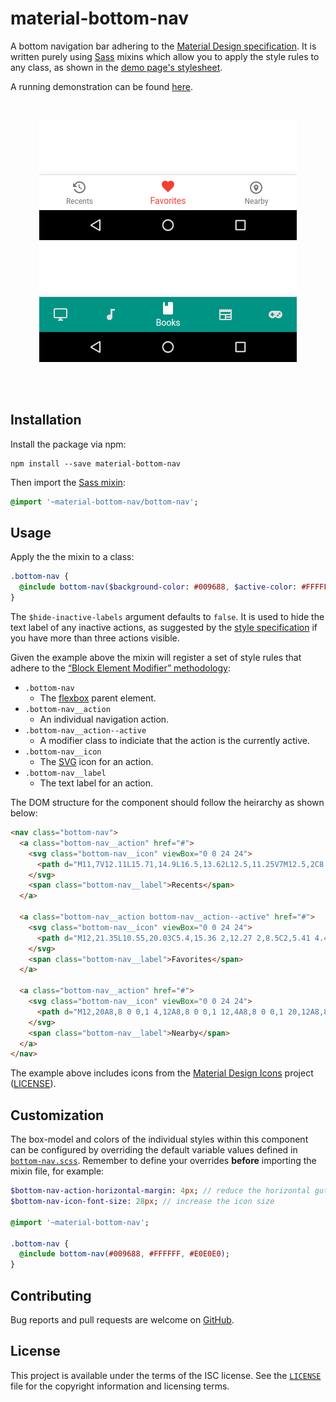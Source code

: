 # material-bottom-nav

A bottom navigation bar adhering to the [Material Design specification][spec].
It is written purely using [Sass][sass] mixins which allow you to apply the
style rules to any class, as shown in the [demo page's stylesheet][demo.scss].

A running demonstration can be found [here][demo].

<br />

<p align="center">
  <a href="https://michaelbull.github.io/material-bottom-nav/">
    <img src="./preview-3.png" alt="Preview" />
  </a>
  <a href="https://michaelbull.github.io/material-bottom-nav/labels-hide.html">
    <img src="./preview-5.png" alt="Preview" />
  </a>
</p>

<br />
<br />

## Installation

Install the package via npm:

```
npm install --save material-bottom-nav
```

Then import the [Sass mixin][mixin]:

```sass
@import '~material-bottom-nav/bottom-nav';
```

## Usage

Apply the the mixin to a class:

```sass
.bottom-nav {
  @include bottom-nav($background-color: #009688, $active-color: #FFFFFF, $inactive-color: #E0E0E0, $hide-inactive-labels: true);
}
```

The `$hide-inactive-labels` argument defaults to `false`. It is used to hide the
text label of any inactive actions, as suggested by the
[style specification][style-spec] if you have more than three actions visible.

Given the example above the mixin will register a set of style rules that adhere
to the [“Block Element Modifier” methodology][bem]:

- `.bottom-nav`
  - The [flexbox][flexbox] parent element.
- `.bottom-nav__action`
  - An individual navigation action.
- `.bottom-nav__action--active`
  - A modifier class to indiciate that the action is the currently active.
- `.bottom-nav__icon`
  - The [SVG][svg] icon for an action.
- `.bottom-nav__label`
  - The text label for an action.

The DOM structure for the component should follow the heirarchy as shown below:

```html
<nav class="bottom-nav">
  <a class="bottom-nav__action" href="#">
    <svg class="bottom-nav__icon" viewBox="0 0 24 24">
      <path d="M11,7V12.11L15.71,14.9L16.5,13.62L12.5,11.25V7M12.5,2C8.97,2 5.91,3.92 4.27,6.77L2,4.5V11H8.5L5.75,8.25C6.96,5.73 9.5,4 12.5,4A7.5,7.5 0 0,1 20,11.5A7.5,7.5 0 0,1 12.5,19C9.23,19 6.47,16.91 5.44,14H3.34C4.44,18.03 8.11,21 12.5,21C17.74,21 22,16.75 22,11.5A9.5,9.5 0 0,0 12.5,2Z"></path>
    </svg>
    <span class="bottom-nav__label">Recents</span>
  </a>

  <a class="bottom-nav__action bottom-nav__action--active" href="#">
    <svg class="bottom-nav__icon" viewBox="0 0 24 24">
      <path d="M12,21.35L10.55,20.03C5.4,15.36 2,12.27 2,8.5C2,5.41 4.42,3 7.5,3C9.24,3 10.91,3.81 12,5.08C13.09,3.81 14.76,3 16.5,3C19.58,3 22,5.41 22,8.5C22,12.27 18.6,15.36 13.45,20.03L12,21.35Z"></path>
    </svg>
    <span class="bottom-nav__label">Favorites</span>
  </a>

  <a class="bottom-nav__action" href="#">
    <svg class="bottom-nav__icon" viewBox="0 0 24 24">
      <path d="M12,20A8,8 0 0,1 4,12A8,8 0 0,1 12,4A8,8 0 0,1 20,12A8,8 0 0,1 12,20M12,2A10,10 0 0,0 2,12A10,10 0 0,0 12,22A10,10 0 0,0 22,12A10,10 0 0,0 12,2M12,12.5A1.5,1.5 0 0,1 10.5,11A1.5,1.5 0 0,1 12,9.5A1.5,1.5 0 0,1 13.5,11A1.5,1.5 0 0,1 12,12.5M12,7.2C9.9,7.2 8.2,8.9 8.2,11C8.2,14 12,17.5 12,17.5C12,17.5 15.8,14 15.8,11C15.8,8.9 14.1,7.2 12,7.2Z"></path>
    </svg>
    <span class="bottom-nav__label">Nearby</span>
  </a>
</nav>
```

The example above includes icons from the
[Material Design Icons][material-icons] project
([LICENSE][material-icons-license]).

## Customization

The box-model and colors of the individual styles within this component can be
configured by overriding the default variable values defined in
[`bottom-nav.scss`][mixin]. Remember to define your overrides **before**
importing the mixin file, for example:

```sass
$bottom-nav-action-horizontal-margin: 4px; // reduce the horizontal gutter between actions
$bottom-nav-icon-font-size: 28px; // increase the icon size

@import '~material-bottom-nav';

.bottom-nav {
  @include bottom-nav(#009688, #FFFFFF, #E0E0E0);
}
```

## Contributing

Bug reports and pull requests are welcome on [GitHub][github].

## License

This project is available under the terms of the ISC license. See the
[`LICENSE`][license] file for the copyright information and licensing terms.

[spec]: https://material.io/guidelines/components/bottom-navigation.html
[sass]: http://sass-lang.com/guide
[demo.scss]: https://github.com/michaelbull/material-bottom-nav/blob/master/demo/index.scss#L72
[demo]: https://michaelbull.github.io/material-bottom-nav/
[mixin]: https://github.com/michaelbull/material-bottom-nav/blob/master/bottom-nav.scss#
[style-spec]: https://material.io/guidelines/components/bottom-navigation.html#bottom-navigation-style
[bem]: http://getbem.com/
[flexbox]: https://developer.mozilla.org/en-US/docs/Web/CSS/CSS_Flexible_Box_Layout/Using_CSS_flexible_boxes
[svg]: https://developer.mozilla.org/en-US/docs/Web/SVG
[material-icons]: https://materialdesignicons.com/
[material-icons-license]: https://github.com/Templarian/MaterialDesign/blob/master/license.txt
[github]: https://github.com/michaelbull/material-bottom-nav
[license]: https://github.com/michaelbull/material-bottom-nav/blob/master/LICENSE

